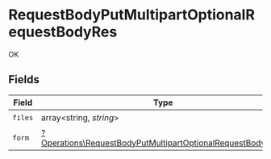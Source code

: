 # RequestBodyPutMultipartOptionalRequestBodyRes

OK


## Fields

| Field                                                                                                                                   | Type                                                                                                                                    | Required                                                                                                                                | Description                                                                                                                             |
| --------------------------------------------------------------------------------------------------------------------------------------- | --------------------------------------------------------------------------------------------------------------------------------------- | --------------------------------------------------------------------------------------------------------------------------------------- | --------------------------------------------------------------------------------------------------------------------------------------- |
| `files`                                                                                                                                 | array<string, *string*>                                                                                                                 | :heavy_check_mark:                                                                                                                      | N/A                                                                                                                                     |
| `form`                                                                                                                                  | [?Operations\RequestBodyPutMultipartOptionalRequestBodyForm](../../Models/Operations/RequestBodyPutMultipartOptionalRequestBodyForm.md) | :heavy_minus_sign:                                                                                                                      | N/A                                                                                                                                     |